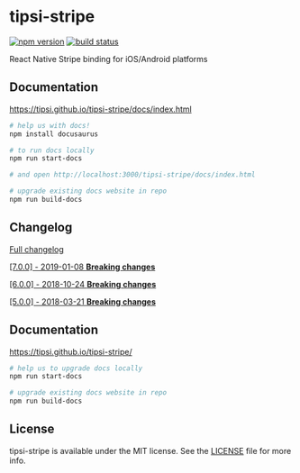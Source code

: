 # tipsi-stripe

[![npm version](https://img.shields.io/npm/v/tipsi-stripe.svg?style=flat-square)](https://www.npmjs.com/package/tipsi-stripe)
[![build status](https://img.shields.io/travis/tipsi/tipsi-stripe/master.svg?style=flat-square)](https://travis-ci.org/tipsi/tipsi-stripe)

React Native Stripe binding for iOS/Android platforms

## Documentation

https://tipsi.github.io/tipsi-stripe/docs/index.html

```sh
# help us with docs!
npm install docusaurus

# to run docs locally
npm run start-docs

# and open http://localhost:3000/tipsi-stripe/docs/index.html

# upgrade existing docs website in repo
npm run build-docs
```

## Changelog

[Full changelog](/CHANGELOG.md)

[[7.0.0] - 2019-01-08 **Breaking changes**](/CHANGELOG.md#700---2019-01-08)

[[6.0.0] - 2018-10-24 **Breaking changes**](/CHANGELOG.md#600---2018-10-24)

[[5.0.0] - 2018-03-21 **Breaking changes**](/CHANGELOG.md#500---2018-03-21)

## Documentation

https://tipsi.github.io/tipsi-stripe/

```sh
# help us to upgrade docs locally
npm run start-docs

# upgrade existing docs website in repo
npm run build-docs
```

## License

tipsi-stripe is available under the MIT license. See the [LICENSE](https://github.com/tipsi/tipsi-stripe/tree/master/LICENSE) file for more info.
